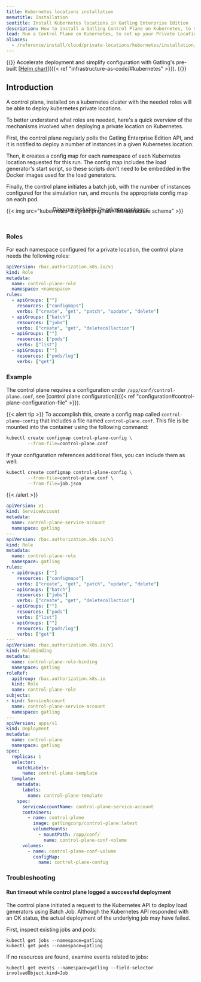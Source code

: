 ```yaml
---
title: Kubernetes locations installation
menutitle: Installation
seotitle: Install Kubernetes locations in Gatling Enterprise Edition
description: How to install a Gatling Control Plane on Kubernetes, to set up your Private Locations and run load generators in your own Kubernetes cluster.
lead: Run a Control Plane on Kubernetes, to set up your Private Locations and run load generators in your own Kubernetes network.
aliases:
  - /reference/install/cloud/private-locations/kubernetes/installation/
---
```


{{<alert tip >}}
Accelerate deployment and simplify configuration with Gatling's pre-built [<span style="text-decoration: underline;">Helm chart</span>]({{< ref "infrastructure-as-code/#kubernetes" >}}).
{{</alert>}}

## Introduction

A control plane, installed on a kubernetes cluster with the needed roles will be able to deploy kubernetes private locations.

To better understand what roles are needed, here's a quick overview of the mechanisms involved when deploying a private location on Kubernetes.

First, the control plane regularly polls the Gatling Enterprise Edition API, and it is notified to deploy a number of instances in a given Kubernetes location.

Then, it creates a config map for each namespace of each Kubernetes location requested for this run. 
The config map includes the load generator's start script, so these scripts don't need to be embedded in the Docker images used for the load generators.

Finally, the control plane initiates a batch job, with the number of instances configured for the simulation run, and mounts the appropriate config map on each pod.

{{< img src="kubernetes-diagram.png" alt="Infrastructure schema" >}}
<div style="text-align: center; margin-top: -2.5em;">
  <p><em>Diagram includes <a href={{< ref "private-packages" >}}>private packages</a></em></p>
</div>
<br>

### Roles
For each namespace configured for a private location, the control plane needs the following roles:

```yaml
apiVersion: rbac.authorization.k8s.io/v1
kind: Role
metadata:
  name: control-plane-role
  namespace: <namespace>
rules:
  - apiGroups: [""]
    resources: ["configmaps"]
    verbs: ["create", "get", "patch", "update", "delete"]
  - apiGroups: ["batch"]
    resources: ["jobs"]
    verbs: ["create", "get", "deletecollection"]
  - apiGroups: [""]
    resources: ["pods"]
    verbs: ["list"]
  - apiGroups: [""]
    resources: ["pods/log"]
    verbs: ["get"]
```

### Example

The control plane requires a configuration under `/app/conf/control-plane.conf`, see [control plane configuration]({{< ref "configuration#control-plane-configuration-file" >}}).

{{< alert tip >}}
To accomplish this, create a config map called `control-plane-config` that includes a file named `control-plane.conf`. 
This file is be mounted into the container using the following command:
```bash
kubectl create configmap control-plane-config \
        --from-file=control-plane.conf
```
If your configuration references additional files, you can include them as well:
```bash
kubectl create configmap control-plane-config \
        --from-file=control-plane.conf \
        --from-file=job.json
```
{{< /alert >}}

```yaml
apiVersion: v1
kind: ServiceAccount
metadata:
  name: control-plane-service-account
  namespace: gatling
---
apiVersion: rbac.authorization.k8s.io/v1
kind: Role
metadata:
  name: control-plane-role
  namespace: gatling
rules:
  - apiGroups: [""]
    resources: ["configmaps"]
    verbs: ["create", "get", "patch", "update", "delete"]
  - apiGroups: ["batch"]
    resources: ["jobs"]
    verbs: ["create", "get", "deletecollection"]
  - apiGroups: [""]
    resources: ["pods"]
    verbs: ["list"]
  - apiGroups: [""]
    resources: ["pods/log"]
    verbs: ["get"]
---
apiVersion: rbac.authorization.k8s.io/v1
kind: RoleBinding
metadata:
  name: control-plane-role-binding
  namespace: gatling
roleRef:
  apiGroup: rbac.authorization.k8s.io
  kind: Role
  name: control-plane-role
subjects:
- kind: ServiceAccount
  name: control-plane-service-account
  namespace: gatling
---
apiVersion: apps/v1 
kind: Deployment 
metadata:
  name: control-plane
  namespace: gatling
spec:
  replicas: 1 
  selector: 
    matchLabels: 
      name: control-plane-template
  template: 
    metadata:
      labels:
        name: control-plane-template
    spec:
      serviceAccountName: control-plane-service-account
      containers:
        - name: control-plane
          image: gatlingcorp/control-plane:latest
          volumeMounts:
            - mountPath: /app/conf/
              name: control-plane-conf-volume
      volumes:
        - name: control-plane-conf-volume
          configMap:
            name: control-plane-config
```

### Troubleshooting

#### Run timeout while control plane logged a successful deployment

The control plane initiated a request to the Kubernetes API to deploy load generators using Batch Job. 
Although the Kubernetes API responded with an OK status, the actual deployment of the underlying job may have failed.

First, inspect existing jobs and pods:
```
kubectl get jobs --namespace=gatling
kubectl get pods --namespace=gatling
```

If no resources are found, examine events related to jobs:
```
kubectl get events --namespace=gatling --field-selector involvedObject.kind=Job
```
